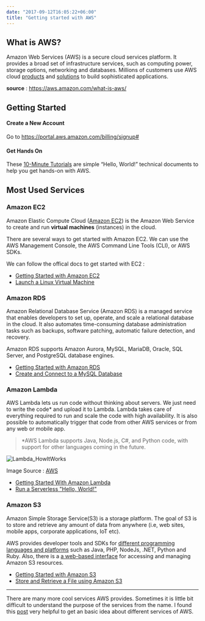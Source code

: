 ```yaml
---
date: "2017-09-12T16:05:22+06:00"
title: "Getting started with AWS"
---
```


## What is AWS?

Amazon Web Services (AWS) is a secure cloud services platform. It provides a broad set of infrastructure services, such as computing power, storage options, networking and databases. Millions of customers use AWS cloud [products](https://aws.amazon.com/products/) and [solutions](https://aws.amazon.com/solutions/) to build sophisticated applications.

**source** : https://aws.amazon.com/what-is-aws/

## Getting Started

#### Create a New Account
Go to https://portal.aws.amazon.com/billing/signup#

#### Get Hands On
These [10-Minute Tutorials](https://aws.amazon.com/getting-started/tutorials/) are simple “Hello, World!” technical documents to help you get hands-on with AWS.

## Most Used Services

### Amazon EC2

Amazon Elastic Compute Cloud ([Amazon EC2]((https://aws.amazon.com/ec2))) is the Amazon Web Service to create and run **virtual machines** (instances) in the cloud.

There are several ways to get started with Amazon EC2. We can use the AWS Management Console, the AWS Command Line Tools (CLI), or AWS SDKs.

We can follow the offical docs to get started with EC2 :

- [Getting Started with Amazon EC2](https://aws.amazon.com/ec2/getting-started/)
- [Launch a Linux Virtual Machine](https://aws.amazon.com/getting-started/tutorials/launch-a-virtual-machine/)

### Amazon RDS

Amazon Relational Database Service (Amazon RDS) is a managed service that enables developers to set up, operate, and scale a relational database in the cloud. It also automates time-consuming database administration tasks such as backups, software patching, automatic failure detection, and recovery. 

Amazon RDS supports Amazon Aurora, MySQL, MariaDB, Oracle, SQL Server, and PostgreSQL database engines.

- [Getting Started with Amazon RDS](https://aws.amazon.com/rds/getting-started/)
- [Create and Connect to a MySQL Database](https://aws.amazon.com/getting-started/tutorials/create-mysql-db/)

### Amazon Lambda

AWS Lambda lets us run code without thinking about servers. We just need to write the code*  and upload it to Lambda. Lambda takes care of everything required to run and scale the code with high availability. It is also possible to automatically trigger that code from other AWS services or from any web or mobile app.

> *AWS Lambda supports Java, Node.js, C#, and Python code, with support for other languages coming in the future.

![Lambda_HowItWorks](https://d1.awsstatic.com/Test%20Images/MasonTests/Lambda_HowItWorks.662f209027a4fdfde72164fde6f01f51127e8c21.png)

Image Source : [AWS](https://aws.amazon.com/lambda/)

- [Getting Started With Amazon Lambda](https://aws.amazon.com/lambda/getting-started/)
- [Run a Serverless "Hello, World!"](https://aws.amazon.com/getting-started/tutorials/run-serverless-code/)

### Amazon S3

Amazon Simple Storage Service(S3) is a storage platform. The goal of S3 is to store and retrieve any amount of data from anywhere (i.e, web sites, mobile apps, corporate applications, IoT etc).

AWS provides developer tools and SDKs for [different programming languages and platforms](https://aws.amazon.com/s3/getting-started/#sdk) such as Java, PHP, NodeJs, .NET, Python and Ruby. Also, there is a [a web-based interface](https://docs.aws.amazon.com/AmazonS3/latest/gsg/SigningUpforS3.html) for accessing and managing Amazon S3 resources.

- [Getting Started with Amazon S3](https://aws.amazon.com/s3/getting-started/)
- [Store and Retrieve a File using Amazon S3](https://aws.amazon.com/getting-started/tutorials/backup-files-to-amazon-s3/)

---

There are many more cool services AWS provides. Sometimes it is little bit difficult to understand the purpose of the services from the name. I found this [post](https://www.expeditedssl.com/aws-in-plain-english) very helpful to get an basic idea about different services of AWS.